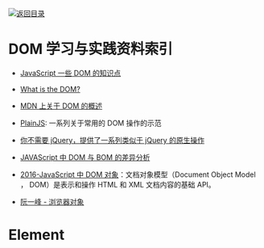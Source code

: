 [![返回目录](https://parg.co/UGo)](https://parg.co/b4z)

# DOM 学习与实践资料索引

* [JavaScript 一些 DOM 的知识点](http://www.tuicool.com/articles/MnMRZ3v)

* [What is the DOM?](https://css-tricks.com/dom/)

* [MDN 上关于 DOM 的概述](https://developer.mozilla.org/zh-CN/docs/Web/API/Document_Object_Model/Introduction)

* [PlainJS](https://plainjs.com/javascript/selecting/): 一系列关于常用的 DOM 操作的示范

* [你不需要 jQuery，提供了一系列类似于 jQuery 的原生操作](http://youmightnotneedjquery.com/)
* [JAVAScript 中 DOM 与 BOM 的差异分析](http://www.cnblogs.com/fjner/p/5892325.html)

* [2016-JavaScript 中 DOM 对象](https://parg.co/bOa)：文档对象模型（Document Object Model ， DOM）是表示和操作 HTML 和 XML 文档内容的基础 API。

* [阮一峰 - 浏览器对象](http://javascript.ruanyifeng.com/bom/engine.html#)

# Element
